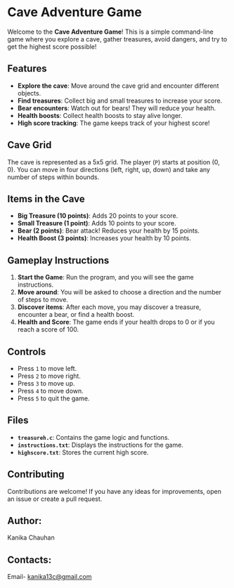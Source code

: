 # Cave Adventure Game

Welcome to the **Cave Adventure Game**! This is a simple command-line game where you explore a cave, gather treasures, avoid dangers, and try to get the highest score possible!

## Features

- **Explore the cave**: Move around the cave grid and encounter different objects.
- **Find treasures**: Collect big and small treasures to increase your score.
- **Bear encounters**: Watch out for bears! They will reduce your health.
- **Health boosts**: Collect health boosts to stay alive longer.
- **High score tracking**: The game keeps track of your highest score!

## Cave Grid
The cave is represented as a 5x5 grid. The player (`P`) starts at position (0, 0). You can move in four directions (left, right, up, down) and take any number of steps within bounds.

## Items in the Cave

- **Big Treasure (10 points)**: Adds 20 points to your score.
- **Small Treasure (1 point)**: Adds 10 points to your score.
- **Bear (2 points)**: Bear attack! Reduces your health by 15 points.
- **Health Boost (3 points)**: Increases your health by 10 points.

## Gameplay Instructions

1. **Start the Game**: Run the program, and you will see the game instructions.
2. **Move around**: You will be asked to choose a direction and the number of steps to move.
3. **Discover items**: After each move, you may discover a treasure, encounter a bear, or find a health boost.
4. **Health and Score**: The game ends if your health drops to 0 or if you reach a score of 100.

## Controls

- Press `1` to move left.
- Press `2` to move right.
- Press `3` to move up.
- Press `4` to move down.
- Press `5` to quit the game.


## Files

- **`treasureh.c`**: Contains the game logic and functions.
- **`instructions.txt`**: Displays the instructions for the game.
- **`highscore.txt`**: Stores the current high score.

## Contributing

Contributions are welcome! If you have any ideas for improvements, open an issue or create a pull request.


## Author:
Kanika Chauhan

## Contacts:
Email- kanika13c@gmail.com


